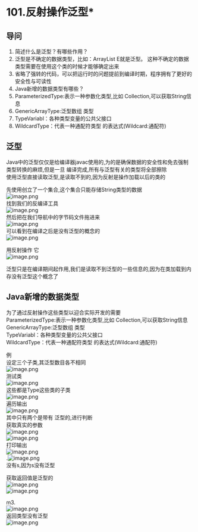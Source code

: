 # 101.反射操作泛型*

<a name="fTW5W"></a>
## 导问
1. 简述什么是泛型？有哪些作用？
  1. 泛型是不确定的数据类型，比如：ArrayList<E> E就是泛型。 这种不确定的数据类型需要在使用这个类的时候才能够确定出来
  1. 省略了强转的代码，可以把运行时的问题提前到编译时期，程序拥有了更好的安全性与可读性
2. Java新增的数据类型有哪些？
  1. ParameterizedType:表示一种参数化类型,比如 Collection<String>,可以获取String信息
  1. GenericArrayType:泛型数组 类型
  1. TypeVariabl：各种类型变量的公共父接口
  1. WildcardType：代表一种通配符类型 的表达式(Wildcard:通配符)

<a name="TmCBZ"></a>
## 泛型
Java中的泛型仅仅是给编译器javac使用的,为的是确保数据的安全性和免去强制类型转换的麻烦,但是一旦 编译完成,所有与泛型有关的类型将全部擦除<br />使用泛型直接读取泛型,是读取不到的,因为反射是操作加载以后的类的

先使用创立了一个集合,这个集合只能存储String类型的数据<br />![image.png](https://cdn.nlark.com/yuque/0/2019/png/349894/1560314142769-b534c003-e0ae-4607-a8ef-f80777a35c3a.png#align=left&display=inline&height=141&name=image.png&originHeight=281&originWidth=885&size=151670&status=done&width=442.5)<br />找到我们的反编译工具<br />![image.png](https://cdn.nlark.com/yuque/0/2019/png/349894/1560314198028-3eb17c5e-7be1-48a7-ac89-3c4f3f093076.png#align=left&display=inline&height=130&name=image.png&originHeight=259&originWidth=630&size=82036&status=done&width=315)<br />然后把在我们导航中的字节码文件拖进来<br />![image.png](https://cdn.nlark.com/yuque/0/2019/png/349894/1560314238571-c57758a9-6897-46ed-9b4b-1e66f1de954d.png#align=left&display=inline&height=265&name=image.png&originHeight=530&originWidth=1465&size=300076&status=done&width=732.5)<br />可以看到在编译之后是没有泛型的概念的<br />![image.png](https://cdn.nlark.com/yuque/0/2019/png/349894/1560314266916-2678d10b-1d8f-47f2-acc9-5cd4c905eae2.png#align=left&display=inline&height=206&name=image.png&originHeight=411&originWidth=424&size=106496&status=done&width=212)

用反射操作 它<br />![image.png](https://cdn.nlark.com/yuque/0/2019/png/349894/1560314331588-426ee853-1b78-4b4d-a45f-9526ef80a8d4.png#align=left&display=inline&height=201&name=image.png&originHeight=401&originWidth=1162&size=404204&status=done&width=581)

泛型只是在编译期间起作用,我们是读取不到泛型的一些信息的,因为在类加载到内存没有泛型这个概念了

<a name="eYnwv"></a>
## Java新增的数据类型
为了通过反射操作这些类型以迎合实际开发的需要<br />ParameterizedType:表示一种参数化类型,比如 Collection<String>,可以获取String信息<br />GenericArrayType:泛型数组 类型<br />TypeVariabl：各种类型变量的公共父接口<br />WildcardType：代表一种通配符类型 的表达式(Wildcard:通配符)


例<br />设定三个子类,其泛型数目各不相同<br />![image.png](https://cdn.nlark.com/yuque/0/2019/png/349894/1560314478024-624e7c4d-6a06-4252-81eb-b37ee21b8d74.png#align=left&display=inline&height=205&name=image.png&originHeight=409&originWidth=1106&size=281172&status=done&width=553)<br />测试类<br />![image.png](https://cdn.nlark.com/yuque/0/2019/png/349894/1560314614136-db5acfbb-b73c-4c75-8f16-95147b148881.png#align=left&display=inline&height=214&name=image.png&originHeight=428&originWidth=1172&size=385816&status=done&width=586)<br />这些都是Type这些类的子类<br />![image.png](https://cdn.nlark.com/yuque/0/2019/png/349894/1560314565773-337a4f4b-cb6c-4b58-a574-1f040665527f.png#align=left&display=inline&height=237&name=image.png&originHeight=473&originWidth=850&size=314568&status=done&width=425)<br />遍历输出<br />![image.png](https://cdn.nlark.com/yuque/0/2019/png/349894/1560314645153-8ecb2832-4c19-47d4-875d-1dd230041845.png#align=left&display=inline&height=298&name=image.png&originHeight=595&originWidth=937&size=358822&status=done&width=468.5)<br />其中只有两个是带有 泛型的,进行判断<br />获取真实的参数<br />![image.png](https://cdn.nlark.com/yuque/0/2019/png/349894/1560314752519-47cbc54f-2686-4c30-a431-a32c0adbf15e.png#align=left&display=inline&height=204&name=image.png&originHeight=407&originWidth=1089&size=302932&status=done&width=544.5)<br />![image.png](https://cdn.nlark.com/yuque/0/2019/png/349894/1560314697346-0c03b78b-85d4-4a86-ab68-5a577efdd9ff.png#align=left&display=inline&height=19&name=image.png&originHeight=38&originWidth=803&size=55614&status=done&width=401.5)<br />打印输出<br />![image.png](https://cdn.nlark.com/yuque/0/2019/png/349894/1560314775269-6c214d85-1c5c-4eea-bb7a-313468ba2c4b.png#align=left&display=inline&height=156&name=image.png&originHeight=312&originWidth=608&size=142020&status=done&width=304)<br />.![image.png](https://cdn.nlark.com/yuque/0/2019/png/349894/1560314793633-ed43764b-63ce-4ab1-8d39-df6b0f615dbb.png#align=left&display=inline&height=300&name=image.png&originHeight=599&originWidth=1131&size=523435&status=done&width=565.5)<br />没有s,因为s没有泛型

获取返回值是泛型的<br />![image.png](https://cdn.nlark.com/yuque/0/2019/png/349894/1560314906358-d2efa382-95c2-4ff2-89ba-6a5fb742856d.png#align=left&display=inline&height=306&name=image.png&originHeight=612&originWidth=1170&size=474022&status=done&width=585)<br />![image.png](https://cdn.nlark.com/yuque/0/2019/png/349894/1560314868979-6e0d6a52-b29f-490d-8039-ad2b619a7fe7.png#align=left&display=inline&height=20&name=image.png&originHeight=39&originWidth=865&size=63097&status=done&width=432.5)

m3.<br />![image.png](https://cdn.nlark.com/yuque/0/2019/png/349894/1560314966878-c6871d85-69f7-480f-9496-6f5226ad9958.png#align=left&display=inline&height=233&name=image.png&originHeight=466&originWidth=953&size=294873&status=done&width=476.5)<br />返回类型没有泛型<br />![image.png](https://cdn.nlark.com/yuque/0/2019/png/349894/1560314995016-0c1ca87d-4776-4696-b453-db256fc2b11b.png#align=left&display=inline&height=243&name=image.png&originHeight=485&originWidth=1153&size=354680&status=done&width=576.5)<br /> 
